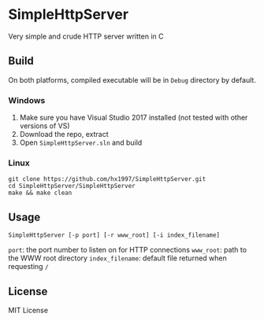 # SimpleHttpServer

Very simple and crude HTTP server written in C 

## Build

On both platforms, compiled executable will be in `Debug` directory by default.

### Windows

1. Make sure you have Visual Studio 2017 installed (not tested with other versions of VS)
2. Download the repo, extract
3. Open `SimpleHttpServer.sln` and build

### Linux

```
git clone https://github.com/hx1997/SimpleHttpServer.git
cd SimpleHttpServer/SimpleHttpServer
make && make clean
```

## Usage

```
SimpleHttpServer [-p port] [-r www_root] [-i index_filename]
```

`port`: the port number to listen on for HTTP connections
`www_root`: path to the WWW root directory
`index_filename`: default file returned when requesting `/`

## License

MIT License